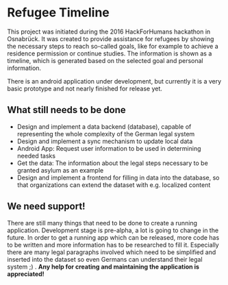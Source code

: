 # Refugee Timeline

This project was initiated during the 2016 HackForHumans hackathon in Osnabrück. It was created to provide assistance for refugees by showing the necessary steps to reach so-called goals, like for example to achieve a residence permission or continue studies. The information is shown as a timeline, which is generated based on the selected goal and personal information.

There is an android application under development, but currently it is a very basic prototype and not nearly finished for release yet.

## What still needs to be done

*  Design and implement a data backend (database), capable of representing the whole complexity of the German legal system
*  Design and implement a sync mechanism to update local data
*  Android App: Request user information to be used in determining needed tasks
*  Get the data: The information about the legal steps necessary to be granted asylum as an example
*  Design and implement a frontend for filling in data into the database, so that organizations can extend the dataset with e.g. localized content

## We need support!

There are still many things that need to be done to create a running application. Development stage is pre-alpha, a lot is going to change in the future. In order to get a running app which can be released, more code has to be written and more information has to be researched to fill it. Especially there are many legal paragraphs involved which need to be simplified and inserted into the dataset so even Germans can understand their legal system ;) . **Any help for creating and maintaining the application is appreciated!**
